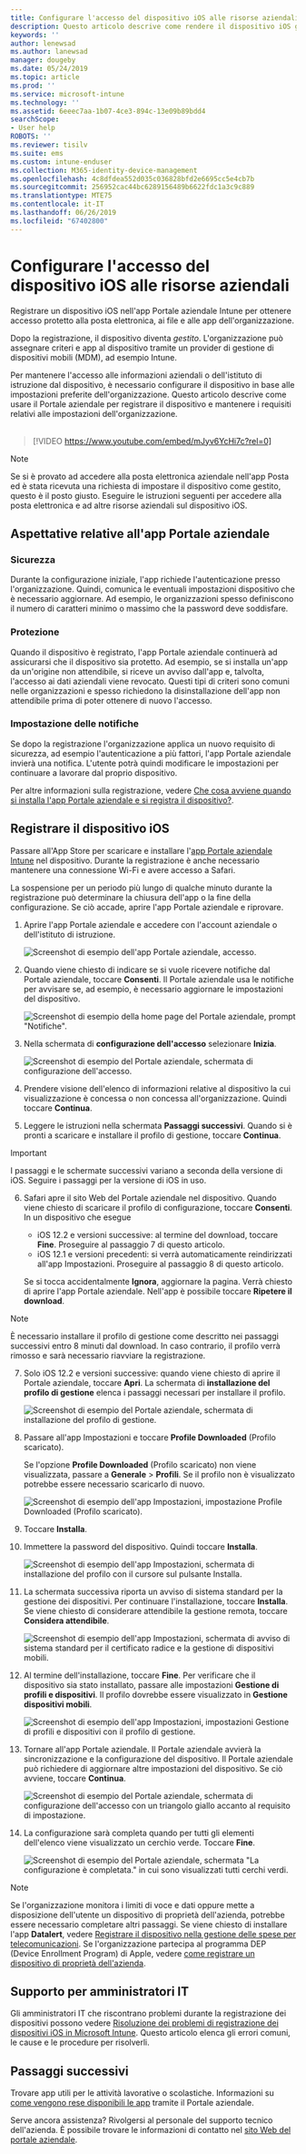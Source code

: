 ```yaml
---
title: Configurare l'accesso del dispositivo iOS alle risorse aziendali | Microsoft Docs
description: Questo articolo descrive come rendere il dispositivo iOS gestito da Intune
keywords: ''
author: lenewsad
ms.author: lanewsad
manager: dougeby
ms.date: 05/24/2019
ms.topic: article
ms.prod: ''
ms.service: microsoft-intune
ms.technology: ''
ms.assetid: 6eeec7aa-1b07-4ce3-894c-13e09b89bdd4
searchScope:
- User help
ROBOTS: ''
ms.reviewer: tisilv
ms.suite: ems
ms.custom: intune-enduser
ms.collection: M365-identity-device-management
ms.openlocfilehash: 4c8dfdea552d035c036828bfd2e6695cc5e4cb7b
ms.sourcegitcommit: 256952cac44bc6289156489b6622fdc1a3c9c889
ms.translationtype: MTE75
ms.contentlocale: it-IT
ms.lasthandoff: 06/26/2019
ms.locfileid: "67402800"
---
```

# <a name="set-up-ios-device-access-to-your-company-resources"></a>Configurare l'accesso del dispositivo iOS alle risorse aziendali  

Registrare un dispositivo iOS nell'app Portale aziendale Intune per ottenere accesso protetto alla posta elettronica, ai file e alle app dell'organizzazione.

Dopo la registrazione, il dispositivo diventa *gestito*. L'organizzazione può assegnare criteri e app al dispositivo tramite un provider di gestione di dispositivi mobili (MDM), ad esempio Intune.  

Per mantenere l'accesso alle informazioni aziendali o dell'istituto di istruzione dal dispositivo, è necessario configurare il dispositivo in base alle impostazioni preferite dell'organizzazione. Questo articolo descrive come usare il Portale aziendale per registrare il dispositivo e mantenere i requisiti relativi alle impostazioni dell'organizzazione.  
</br>
> [!VIDEO https://www.youtube.com/embed/mJyv6YcHi7c?rel=0]

> [!NOTE]
> Se si è provato ad accedere alla posta elettronica aziendale nell'app Posta ed è stata ricevuta una richiesta di impostare il dispositivo come gestito, questo è il posto giusto. Eseguire le istruzioni seguenti per accedere alla posta elettronica e ad altre risorse aziendali sul dispositivo iOS.  

## <a name="what-to-expect-from-the-company-portal-app"></a>Aspettative relative all'app Portale aziendale  

### <a name="security"></a>Sicurezza  
Durante la configurazione iniziale, l'app richiede l'autenticazione presso l'organizzazione. Quindi, comunica le eventuali impostazioni dispositivo che è necessario aggiornare. Ad esempio, le organizzazioni spesso definiscono il numero di caratteri minimo o massimo che la password deve soddisfare.

### <a name="protection"></a>Protezione  
Quando il dispositivo è registrato, l'app Portale aziendale continuerà ad assicurarsi che il dispositivo sia protetto. Ad esempio, se si installa un'app da un'origine non attendibile, si riceve un avviso dall'app e, talvolta, l'accesso ai dati aziendali viene revocato. Questi tipi di criteri sono comuni nelle organizzazioni e spesso richiedono la disinstallazione dell'app non attendibile prima di poter ottenere di nuovo l'accesso.  

### <a name="setting-notifications"></a>Impostazione delle notifiche  
Se dopo la registrazione l'organizzazione applica un nuovo requisito di sicurezza, ad esempio l'autenticazione a più fattori, l'app Portale aziendale invierà una notifica. L'utente potrà quindi modificare le impostazioni per continuare a lavorare dal proprio dispositivo.  

Per altre informazioni sulla registrazione, vedere [Che cosa avviene quando si installa l'app Portale aziendale e si registra il dispositivo?](https://docs.microsoft.com//intune-user-help/what-happens-if-you-install-the-company-portal-app-and-enroll-your-device-in-intune-ios).  

## <a name="enroll-your-ios-device"></a>Registrare il dispositivo iOS  

Passare all'App Store per scaricare e installare l'[app Portale aziendale Intune](install-and-sign-in-to-the-intune-company-portal-app-ios.md) nel dispositivo. Durante la registrazione è anche necessario mantenere una connessione Wi-Fi e avere accesso a Safari. 

La sospensione per un periodo più lungo di qualche minuto durante la registrazione può determinare la chiusura dell'app o la fine della configurazione. Se ciò accade, aprire l'app Portale aziendale e riprovare.  

1. Aprire l'app Portale aziendale e accedere con l'account aziendale o dell'istituto di istruzione. 

    ![Screenshot di esempio dell'app Portale aziendale, accesso.](./media/ios-01-cp-enroll-1904.PNG)  

2. Quando viene chiesto di indicare se si vuole ricevere notifiche dal Portale aziendale, toccare **Consenti**. Il Portale aziendale usa le notifiche per avvisare se, ad esempio, è necessario aggiornare le impostazioni del dispositivo. 

    ![Screenshot di esempio della home page del Portale aziendale, prompt "Notifiche".](./media/ios-02-cp-enroll-1904.PNG)  

3. Nella schermata di **configurazione dell'accesso** selezionare **Inizia**.  

     ![Screenshot di esempio del Portale aziendale, schermata di configurazione dell'accesso.](./media/ios-03-cp-enroll-1904.PNG)  

4. Prendere visione dell'elenco di informazioni relative al dispositivo la cui visualizzazione è concessa o non concessa all'organizzazione. Quindi toccare **Continua**.  

5. Leggere le istruzioni nella schermata **Passaggi successivi**. Quando si è pronti a scaricare e installare il profilo di gestione, toccare **Continua**.  

 > [!IMPORTANT]
> I passaggi e le schermate successivi variano a seconda della versione di iOS. Seguire i passaggi per la versione di iOS in uso. 

6. Safari apre il sito Web del Portale aziendale nel dispositivo. Quando viene chiesto di scaricare il profilo di configurazione, toccare **Consenti**. In un dispositivo che esegue  
    * iOS 12.2 e versioni successive: al termine del download, toccare **Fine**. Proseguire al passaggio 7 di questo articolo.
    * iOS 12.1 e versioni precedenti: si verrà automaticamente reindirizzati all'app Impostazioni. Proseguire al passaggio 8 di questo articolo.  
 
    Se si tocca accidentalmente **Ignora**, aggiornare la pagina. Verrà chiesto di aprire l'app Portale aziendale. Nell'app è possibile toccare **Ripetere il download**.

  > [!NOTE]
  > È necessario installare il profilo di gestione come descritto nei passaggi successivi entro 8 minuti dal download. In caso contrario, il profilo verrà rimosso e sarà necessario riavviare la registrazione.  

7. Solo iOS 12.2 e versioni successive: quando viene chiesto di aprire il Portale aziendale, toccare **Apri**. La schermata di **installazione del profilo di gestione** elenca i passaggi necessari per installare il profilo.

    ![Screenshot di esempio del Portale aziendale, schermata di installazione del profilo di gestione.](./media/ios-07-cp-enroll-1904.PNG)  

8. Passare all'app Impostazioni e toccare **Profile Downloaded** (Profilo scaricato).  

    Se l'opzione **Profile Downloaded** (Profilo scaricato) non viene visualizzata, passare a **Generale** > **Profili**. Se il profilo non è visualizzato potrebbe essere necessario scaricarlo di nuovo.  

    ![Screenshot di esempio dell'app Impostazioni, impostazione Profile Downloaded (Profilo scaricato).](./media/ios-1904-settings-badge.PNG)  

9. Toccare **Installa**.  
    
10. Immettere la password del dispositivo. Quindi toccare **Installa**.    

    ![Screenshot di esempio dell'app Impostazioni, schermata di installazione del profilo con il cursore sul pulsante **Installa**.](./media/ios-10-cp-enroll-1904.PNG)  


11. La schermata successiva riporta un avviso di sistema standard per la gestione dei dispositivi. Per continuare l'installazione, toccare **Installa**. Se viene chiesto di considerare attendibile la gestione remota, toccare **Considera attendibile**.  

    ![Screenshot di esempio dell'app Impostazioni, schermata di avviso di sistema standard per il certificato radice e la gestione di dispositivi mobili.](./media/ios-11-cp-enroll-1904.PNG)  

12. Al termine dell'installazione, toccare **Fine**. Per verificare che il dispositivo sia stato installato, passare alle impostazioni **Gestione di profili e dispositivi**. Il profilo dovrebbe essere visualizzato in **Gestione dispositivi mobili**.   

    ![Screenshot di esempio dell'app Impostazioni, impostazioni Gestione di profili e dispositivi con il profilo di gestione.](./media/ios-12-cp-enroll-1904.PNG)  

13. Tornare all'app Portale aziendale. Il Portale aziendale avvierà la sincronizzazione e la configurazione del dispositivo. Il Portale aziendale può richiedere di aggiornare altre impostazioni del dispositivo. Se ciò avviene, toccare **Continua**.  

    ![Screenshot di esempio del Portale aziendale, schermata di configurazione dell'accesso con un triangolo giallo accanto al requisito di impostazione.](./media/ios-13-cp-enroll-1904.PNG)  

14. La configurazione sarà completa quando per tutti gli elementi dell'elenco viene visualizzato un cerchio verde. Toccare **Fine**.   
    
    ![Screenshot di esempio del Portale aziendale, schermata "La configurazione è completata." in cui sono visualizzati tutti cerchi verdi.](./media/ios-14-cp-enroll-1904.PNG)  

> [!Note]
> Se l'organizzazione monitora i limiti di voce e dati oppure mette a disposizione dell'utente un dispositivo di proprietà dell'azienda, potrebbe essere necessario completare altri passaggi. Se viene chiesto di installare l'app **Datalert**, vedere [Registrare il dispositivo nella gestione delle spese per telecomunicazioni](enroll-your-device-with-telecom-expense-management-ios.md). Se l'organizzazione partecipa al programma DEP (Device Enrollment Program) di Apple, vedere [come registrare un dispositivo di proprietà dell'azienda](enroll-your-device-dep-ios.md).  

## <a name="it-administrator-support"></a>Supporto per amministratori IT  
Gli amministratori IT che riscontrano problemi durante la registrazione dei dispositivi possono vedere [Risoluzione dei problemi di registrazione dei dispositivi iOS in Microsoft Intune](https://support.microsoft.com/en-us/help/4039809). Questo articolo elenca gli errori comuni, le cause e le procedure per risolverli.  

## <a name="next-steps"></a>Passaggi successivi  
Trovare app utili per le attività lavorative o scolastiche. Informazioni su [come vengono rese disponibili le app](use-managed-apps-on-your-device-ios.md) tramite il Portale aziendale.  

Serve ancora assistenza? Rivolgersi al personale del supporto tecnico dell'azienda. È possibile trovare le informazioni di contatto nel [sito Web del portale aziendale](https://go.microsoft.com/fwlink/?linkid=2010980).  
